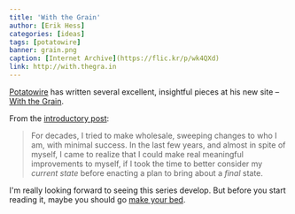 ```yaml
---
title: 'With the Grain'
author: [Erik Hess]
categories: [ideas]
tags: [potatowire]
banner: grain.png
caption: [Internet Archive](https://flic.kr/p/wk4QXd)
link: http://with.thegra.in
---
```


[Potatowire](http://twitter.com/potatowire) has written several excellent, insightful pieces at his new site &ndash; [With the Grain](http://with.thegra.in "With the Grain"). 

From the [introductory post](http://with.thegra.in/with-the-grain):

> For decades, I tried to make wholesale, sweeping changes to who I am, with minimal success. In the last few years, and almost in spite of myself, I came to realize that I could make real meaningful improvements to myself, if I took the time to better consider my *current state* before enacting a plan to bring about a *final* state.

I'm really looking forward to seeing this series develop. But before you start reading it, maybe you should go [make your bed](http://with.thegra.in/make-your-bed).